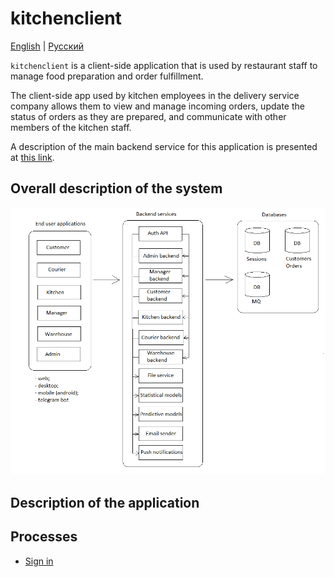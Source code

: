 # kitchenclient

[English](kitchenclient.md) | [Русский](kitchenclient.ru.md)

`kitchenclient` is a client-side application that is used by restaurant staff to manage food preparation and order fulfillment.

The client-side app used by kitchen employees in the delivery service company allows them to view and manage incoming orders, update the status of orders as they are prepared, and communicate with other members of the kitchen staff.

A description of the main backend service for this application is presented at [this link](../backend/kitchenbackend.md).

## Overall description of the system 

![system_overall](../img/system_overall.png)

## Description of the application

## Processes 

- [Sign in](../processes/auth/signin.md)
